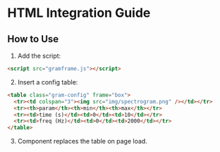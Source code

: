 # HTML Integration Guide

## How to Use

1. Add the script:
```html
<script src="gramframe.js"></script>
```

2. Insert a config table:
```html
<table class="gram-config" frame="box">
  <tr><td colspan="3"><img src="img/spectrogram.png" /></td></tr>
  <tr><th>param</th><th>min</th><th>max</th></tr>
  <tr><td>time (s)</td><td>0</td><td>10</td></tr>
  <tr><td>freq (Hz)</td><td>0</td><td>2000</td></tr>
</table>
```

3. Component replaces the table on page load.
